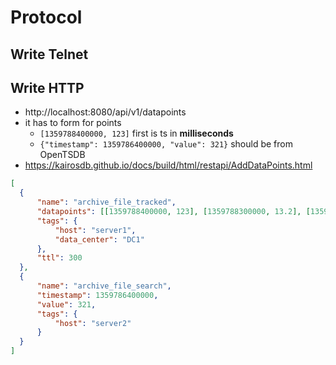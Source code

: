 # Protocol

## Write Telnet

## Write HTTP

- http://localhost:8080/api/v1/datapoints
- it has to form for points
  - `[1359788400000, 123]` first is ts in **milliseconds**
  - `{"timestamp": 1359786400000, "value": 321}` should be from OpenTSDB
- https://kairosdb.github.io/docs/build/html/restapi/AddDataPoints.html

````json
[
  {
      "name": "archive_file_tracked",
      "datapoints": [[1359788400000, 123], [1359788300000, 13.2], [1359788410000, 23.1]],
      "tags": {
          "host": "server1",
          "data_center": "DC1"
      },
      "ttl": 300
  },
  {
      "name": "archive_file_search",
      "timestamp": 1359786400000,
      "value": 321,
      "tags": {
          "host": "server2"
      }
  }
]
````